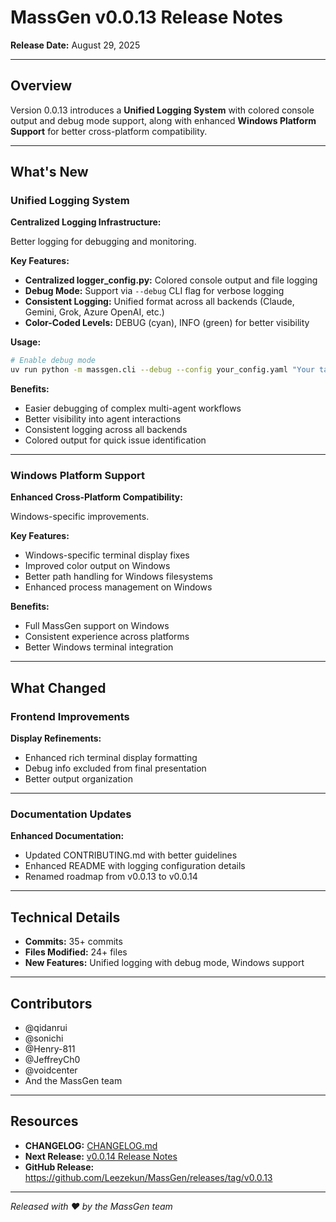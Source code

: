 # MassGen v0.0.13 Release Notes

**Release Date:** August 29, 2025

---

## Overview

Version 0.0.13 introduces a **Unified Logging System** with colored console output and debug mode support, along with enhanced **Windows Platform Support** for better cross-platform compatibility.

---

## What's New

### Unified Logging System

**Centralized Logging Infrastructure:**

Better logging for debugging and monitoring.

**Key Features:**
- **Centralized logger_config.py:** Colored console output and file logging
- **Debug Mode:** Support via `--debug` CLI flag for verbose logging
- **Consistent Logging:** Unified format across all backends (Claude, Gemini, Grok, Azure OpenAI, etc.)
- **Color-Coded Levels:** DEBUG (cyan), INFO (green) for better visibility

**Usage:**
```bash
# Enable debug mode
uv run python -m massgen.cli --debug --config your_config.yaml "Your task"
```

**Benefits:**
- Easier debugging of complex multi-agent workflows
- Better visibility into agent interactions
- Consistent logging across all backends
- Colored output for quick issue identification

---

### Windows Platform Support

**Enhanced Cross-Platform Compatibility:**

Windows-specific improvements.

**Key Features:**
- Windows-specific terminal display fixes
- Improved color output on Windows
- Better path handling for Windows filesystems
- Enhanced process management on Windows

**Benefits:**
- Full MassGen support on Windows
- Consistent experience across platforms
- Better Windows terminal integration

---

## What Changed

### Frontend Improvements

**Display Refinements:**
- Enhanced rich terminal display formatting
- Debug info excluded from final presentation
- Better output organization

---

### Documentation Updates

**Enhanced Documentation:**
- Updated CONTRIBUTING.md with better guidelines
- Enhanced README with logging configuration details
- Renamed roadmap from v0.0.13 to v0.0.14

---

## Technical Details

- **Commits:** 35+ commits
- **Files Modified:** 24+ files
- **New Features:** Unified logging with debug mode, Windows support

---

## Contributors

- @qidanrui
- @sonichi
- @Henry-811
- @JeffreyCh0
- @voidcenter
- And the MassGen team

---

## Resources

- **CHANGELOG:** [CHANGELOG.md](../../../CHANGELOG.md#0013---2025-08-28)
- **Next Release:** [v0.0.14 Release Notes](../v0.0.14/release-notes.md)
- **GitHub Release:** https://github.com/Leezekun/MassGen/releases/tag/v0.0.13

---

*Released with ❤️ by the MassGen team*

